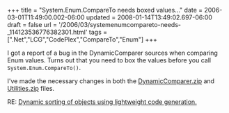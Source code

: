 +++
title = "System.Enum.CompareTo needs boxed values..."
date = 2006-03-01T11:49:00.002-06:00
updated = 2008-01-14T13:49:02.697-06:00
draft = false
url = '/2006/03/systemenumcompareto-needs-_114123536776382301.html'
tags = [".Net","LCG","CodePlex","CompareTo","Enum"]
+++

I got a report of a bug in the DynamicComparer sources when comparing Enum values. Turns out that you need to box the values before you call `System.Enum.CompareTo()`.

I've made the necessary changes in both the [DynamicComparer.zip](http://idisposable.googlepages.com/DynamicComparer.zip) and [Utilities.zip](http://idisposable.googlepages.com/Utilities.zip) files.

RE: [Dynamic sorting of objects using lightweight code generation.](http://musingmarc.blogspot.com/2006/02/dynamic-sorting-of-objects-using.html)

